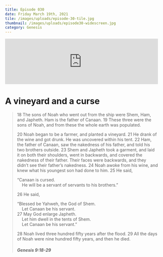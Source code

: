 ```yaml
---
title: Episode 030
date: Friday March 19th, 2021
tile: /images/uploads/episode-30-tile.jpg
thumbnail: /images/uploads/episode30-widescreen.jpg
category: Genesis
---
```

<iframe title="0030 - A vineyard and a curse" allowtransparency="true" height="150" width="100%" style="border: none;" scrolling="no" data-name="pb-iframe-player" src="https://www.podbean.com/player-v2/?i=27ych-fe3948-pb&from=embed&share=1&download=1&skin=1&btn-skin=7&size=150"></iframe>

# A vineyard and a curse

> 18 The sons of Noah who went out from the ship were Shem, Ham, and Japheth. Ham is the father of Canaan. 19 These three were the sons of Noah, and from these the whole earth was populated.
>
> 20 Noah began to be a farmer, and planted a vineyard. 21 He drank of the wine and got drunk. He was uncovered within his tent. 22 Ham, the father of Canaan, saw the nakedness of his father, and told his two brothers outside. 23 Shem and Japheth took a garment, and laid it on both their shoulders, went in backwards, and covered the nakedness of their father. Their faces were backwards, and they didn’t see their father’s nakedness. 24 Noah awoke from his wine, and knew what his youngest son had done to him. 25 He said,
>
> “Canaan is cursed.\
>     He will be a servant of servants to his brothers.”
>
> 26 He said,
>
> “Blessed be Yahweh, the God of Shem.\
>     Let Canaan be his servant.\
> 27 May God enlarge Japheth.\
>     Let him dwell in the tents of Shem.\
>     Let Canaan be his servant.”
>
> 28 Noah lived three hundred fifty years after the flood. 29 All the days of Noah were nine hundred fifty years, and then he died.
>
> ##### Genesis 9:18-29